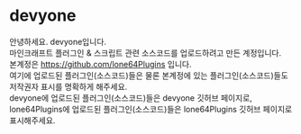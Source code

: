 # devyone
안녕하세요. devyone입니다.<br>
마인크래프트 플러그인 & 스크립트 관련 소스코드를 업로드하려고 만든 계정입니다.<br>
본계정은 https://github.com/lone64Plugins 입니다.<br>
여기에 업로드된 플러그인(소스코드)들은 물론 본계정에 있는 플러그인(소스코드)들도 저작권자 표시를 명확하게 해주세요.<br>
devyone에 업로드된 플러그인(소스코드)들은 devyone 깃허브 페이지로, lone64Plugins에 업로드된 플러그인(소스코드)들은 lone64Plugins 깃허브 페이지로 표시해주세요.
